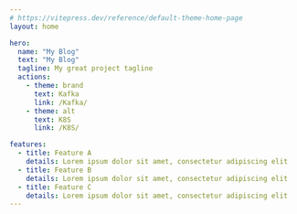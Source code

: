 ```yaml
---
# https://vitepress.dev/reference/default-theme-home-page
layout: home

hero:
  name: "My Blog"
  text: "My Blog"
  tagline: My great project tagline
  actions:
    - theme: brand
      text: Kafka
      link: /Kafka/
    - theme: alt
      text: K8S
      link: /K8S/

features:
  - title: Feature A
    details: Lorem ipsum dolor sit amet, consectetur adipiscing elit
  - title: Feature B
    details: Lorem ipsum dolor sit amet, consectetur adipiscing elit
  - title: Feature C
    details: Lorem ipsum dolor sit amet, consectetur adipiscing elit
---
```

